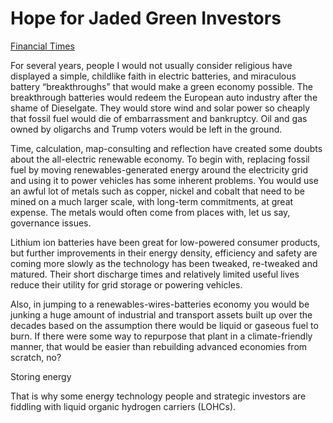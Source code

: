 # Hope for Jaded Green Investors 

[Financial Times](https://www.ft.com/content/acd3d02e-7a39-3db3-914e-aae95c39f0ff?segmentid=acee4131-99c2-09d3-a635-873e61754ec6)

For several years, people I would not usually consider religious have
displayed a simple, childlike faith in electric batteries, and
miraculous battery “breakthroughs” that would make a green economy
possible. The breakthrough batteries would redeem the European auto
industry after the shame of Dieselgate. They would store wind and
solar power so cheaply that fossil fuel would die of embarrassment and
bankruptcy. Oil and gas owned by oligarchs and Trump voters would be
left in the ground.

Time, calculation, map-consulting and reflection have created some
doubts about the all-electric renewable economy. To begin with,
replacing fossil fuel by moving renewables-generated energy around the
electricity grid and using it to power vehicles has some inherent
problems. You would use an awful lot of metals such as copper, nickel
and cobalt that need to be mined on a much larger scale, with
long-term commitments, at great expense. The metals would often come
from places with, let us say, governance issues.

Lithium ion batteries have been great for low-powered consumer
products, but further improvements in their energy density, efficiency
and safety are coming more slowly as the technology has been tweaked,
re-tweaked and matured. Their short discharge times and relatively
limited useful lives reduce their utility for grid storage or powering
vehicles.

Also, in jumping to a renewables-wires-batteries economy you would be
junking a huge amount of industrial and transport assets built up over
the decades based on the assumption there would be liquid or gaseous
fuel to burn. If there were some way to repurpose that plant in a
climate-friendly manner, that would be easier than rebuilding advanced
economies from scratch, no?

Storing energy

That is why some energy technology people and strategic investors are
fiddling with liquid organic hydrogen carriers (LOHCs).

